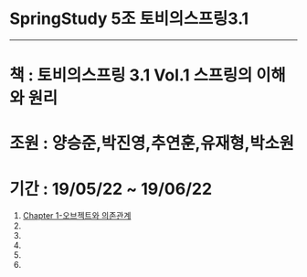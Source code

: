 # SpringStudy 5조 토비의스프링3.1
-----
# 책 : 토비의스프링 3.1 Vol.1 스프링의 이해와 원리
# 조원 : 양승준,박진영,추연훈,유재형,박소원
# 기간 : 19/05/22 ~ 19/06/22

1. [Chapter 1-오브젝트와 의존관계](https://github.com/2BSJ/SpringStudy/blob/master/Spring%20Chapter1.md) 
1.
1.
1.
1.
1.
